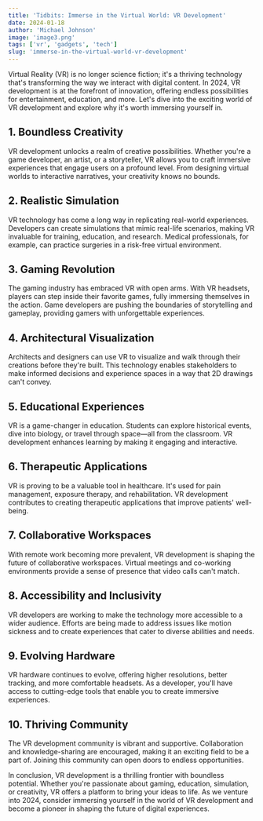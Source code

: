 ```yaml
---
title: 'Tidbits: Immerse in the Virtual World: VR Development'
date: 2024-01-18
author: 'Michael Johnson'
image: 'image3.png'
tags: ['vr', 'gadgets', 'tech']
slug: 'immerse-in-the-virtual-world-vr-development'
---
```


Virtual Reality (VR) is no longer science fiction; it's a thriving technology that's transforming the way we interact with digital content. In 2024, VR development is at the forefront of innovation, offering endless possibilities for entertainment, education, and more. Let's dive into the exciting world of VR development and explore why it's worth immersing yourself in.

## **1. Boundless Creativity**

VR development unlocks a realm of creative possibilities. Whether you're a game developer, an artist, or a storyteller, VR allows you to craft immersive experiences that engage users on a profound level. From designing virtual worlds to interactive narratives, your creativity knows no bounds.

## **2. Realistic Simulation**

VR technology has come a long way in replicating real-world experiences. Developers can create simulations that mimic real-life scenarios, making VR invaluable for training, education, and research. Medical professionals, for example, can practice surgeries in a risk-free virtual environment.

## **3. Gaming Revolution**

The gaming industry has embraced VR with open arms. With VR headsets, players can step inside their favorite games, fully immersing themselves in the action. Game developers are pushing the boundaries of storytelling and gameplay, providing gamers with unforgettable experiences.

## **4. Architectural Visualization**

Architects and designers can use VR to visualize and walk through their creations before they're built. This technology enables stakeholders to make informed decisions and experience spaces in a way that 2D drawings can't convey.

## **5. Educational Experiences**

VR is a game-changer in education. Students can explore historical events, dive into biology, or travel through space—all from the classroom. VR development enhances learning by making it engaging and interactive.

## **6. Therapeutic Applications**

VR is proving to be a valuable tool in healthcare. It's used for pain management, exposure therapy, and rehabilitation. VR development contributes to creating therapeutic applications that improve patients' well-being.

## **7. Collaborative Workspaces**

With remote work becoming more prevalent, VR development is shaping the future of collaborative workspaces. Virtual meetings and co-working environments provide a sense of presence that video calls can't match.

## **8. Accessibility and Inclusivity**

VR developers are working to make the technology more accessible to a wider audience. Efforts are being made to address issues like motion sickness and to create experiences that cater to diverse abilities and needs.

## **9. Evolving Hardware**

VR hardware continues to evolve, offering higher resolutions, better tracking, and more comfortable headsets. As a developer, you'll have access to cutting-edge tools that enable you to create immersive experiences.

## **10. Thriving Community**

The VR development community is vibrant and supportive. Collaboration and knowledge-sharing are encouraged, making it an exciting field to be a part of. Joining this community can open doors to endless opportunities.

In conclusion, VR development is a thrilling frontier with boundless potential. Whether you're passionate about gaming, education, simulation, or creativity, VR offers a platform to bring your ideas to life. As we venture into 2024, consider immersing yourself in the world of VR development and become a pioneer in shaping the future of digital experiences.
